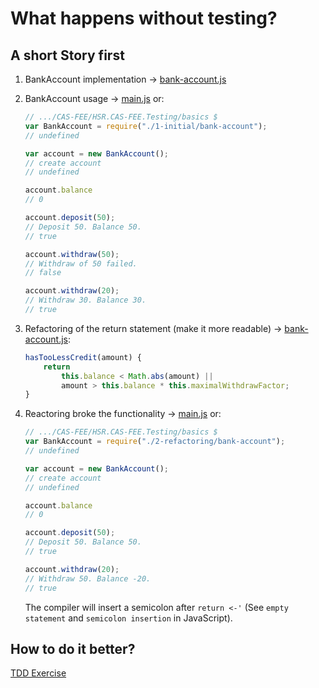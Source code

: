 # What happens without testing?


## A short Story first

1. BankAccount implementation -> [bank-account.js](./1-initial/bank-account.js)
2. BankAccount usage -> [main.js](./1-initial/main.js) or:
	```javascript
	// .../CAS-FEE/HSR.CAS-FEE.Testing/basics $
	var BankAccount = require("./1-initial/bank-account");
	// undefined

	var account = new BankAccount();
	// create account
	// undefined

	account.balance
	// 0

	account.deposit(50);
	// Deposit 50. Balance 50.
	// true

	account.withdraw(50);
	// Withdraw of 50 failed.
	// false

	account.withdraw(20);
	// Withdraw 30. Balance 30.
	// true
	```

3. Refactoring of the  return statement (make it more readable) -> [bank-account.js](./2-refactoring/bank-account.js):
	```javascript
	hasTooLessCredit(amount) {
		return
			this.balance < Math.abs(amount) ||
			amount > this.balance * this.maximalWithdrawFactor;
	}
	```

4. Reactoring broke the functionality -> [main.js](./2-refactoring/main.js) or:
	```javascript
	// .../CAS-FEE/HSR.CAS-FEE.Testing/basics $
	var BankAccount = require("./2-refactoring/bank-account");
	// undefined

	var account = new BankAccount();
	// create account
	// undefined

	account.balance
	// 0

	account.deposit(50);
	// Deposit 50. Balance 50.
	// true

	account.withdraw(20);
	// Withdraw 50. Balance -20.
	// true
	```

	The compiler will insert a semicolon after `return <-'` (See `empty statement` and `semicolon insertion` in JavaScript).


## How to do it better?

[TDD Exercise](./Exercise.md)
